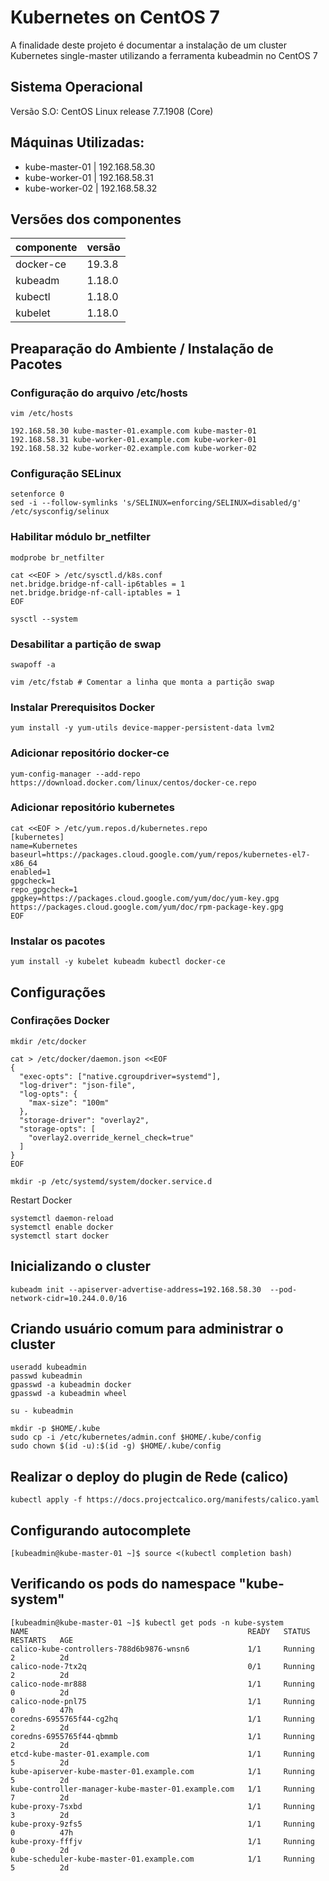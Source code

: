 # Kubernetes on CentOS 7
A finalidade deste projeto é documentar a instalação de um cluster Kubernetes single-master utilizando a ferramenta kubeadmin no CentOS 7

## Sistema Operacional
Versão S.O: CentOS Linux release 7.7.1908 (Core)

## Máquinas Utilizadas:
* kube-master-01 | 192.168.58.30
* kube-worker-01 | 192.168.58.31
* kube-worker-02 | 192.168.58.32


## Versões dos componentes
| componente | versão |
| ----------| ---------|
|docker-ce | 19.3.8 |
|kubeadm | 1.18.0 |
|kubectl | 1.18.0 | 
|kubelet| 1.18.0|


## Preaparação do Ambiente / Instalação de Pacotes
### Configuração do arquivo /etc/hosts
```
vim /etc/hosts

192.168.58.30 kube-master-01.example.com kube-master-01
192.168.58.31 kube-worker-01.example.com kube-worker-01
192.168.58.32 kube-worker-02.example.com kube-worker-02
```


### Configuração SELinux
```
setenforce 0
sed -i --follow-symlinks 's/SELINUX=enforcing/SELINUX=disabled/g' /etc/sysconfig/selinux
```

### Habilitar módulo br_netfilter
```
modprobe br_netfilter
```
```
cat <<EOF > /etc/sysctl.d/k8s.conf
net.bridge.bridge-nf-call-ip6tables = 1
net.bridge.bridge-nf-call-iptables = 1
EOF

sysctl --system

```
### Desabilitar a partição de swap
```
swapoff -a
```

```
vim /etc/fstab # Comentar a linha que monta a partição swap
```

### Instalar Prerequisitos Docker
```
yum install -y yum-utils device-mapper-persistent-data lvm2
```
### Adicionar repositório docker-ce
```
yum-config-manager --add-repo https://download.docker.com/linux/centos/docker-ce.repo
```

### Adicionar repositório kubernetes
```
cat <<EOF > /etc/yum.repos.d/kubernetes.repo
[kubernetes]
name=Kubernetes
baseurl=https://packages.cloud.google.com/yum/repos/kubernetes-el7-x86_64
enabled=1
gpgcheck=1
repo_gpgcheck=1
gpgkey=https://packages.cloud.google.com/yum/doc/yum-key.gpg https://packages.cloud.google.com/yum/doc/rpm-package-key.gpg
EOF
```


### Instalar os pacotes 
```
yum install -y kubelet kubeadm kubectl docker-ce
```

## Configurações
### Confirações Docker
```
mkdir /etc/docker
```

```
cat > /etc/docker/daemon.json <<EOF
{
  "exec-opts": ["native.cgroupdriver=systemd"],
  "log-driver": "json-file",
  "log-opts": {
    "max-size": "100m"
  },
  "storage-driver": "overlay2",
  "storage-opts": [
    "overlay2.override_kernel_check=true"
  ]
}
EOF
```

```
mkdir -p /etc/systemd/system/docker.service.d
```

Restart Docker

```
systemctl daemon-reload 
systemctl enable docker  
systemctl start docker  
```



## Inicializando o cluster
```
kubeadm init --apiserver-advertise-address=192.168.58.30  --pod-network-cidr=10.244.0.0/16
```

## Criando usuário comum para administrar o cluster
```
useradd kubeadmin
passwd kubeadmin
gpasswd -a kubeadmin docker
gpasswd -a kubeadmin wheel
```

```
su - kubeadmin
```

```
mkdir -p $HOME/.kube
sudo cp -i /etc/kubernetes/admin.conf $HOME/.kube/config
sudo chown $(id -u):$(id -g) $HOME/.kube/config

```

## Realizar o deploy do plugin de Rede (calico)
```
kubectl apply -f https://docs.projectcalico.org/manifests/calico.yaml
```

## Configurando autocomplete
```
[kubeadmin@kube-master-01 ~]$ source <(kubectl completion bash)
```



## Verificando os pods do namespace "kube-system"
```
[kubeadmin@kube-master-01 ~]$ kubectl get pods -n kube-system 
NAME                                                 READY   STATUS    RESTARTS   AGE
calico-kube-controllers-788d6b9876-wnsn6             1/1     Running   2          2d
calico-node-7tx2q                                    0/1     Running   2          2d
calico-node-mr888                                    1/1     Running   0          2d
calico-node-pnl75                                    1/1     Running   0          47h
coredns-6955765f44-cg2hq                             1/1     Running   2          2d
coredns-6955765f44-qbmmb                             1/1     Running   2          2d
etcd-kube-master-01.example.com                      1/1     Running   5          2d
kube-apiserver-kube-master-01.example.com            1/1     Running   5          2d
kube-controller-manager-kube-master-01.example.com   1/1     Running   7          2d
kube-proxy-7sxbd                                     1/1     Running   3          2d
kube-proxy-9zfs5                                     1/1     Running   0          47h
kube-proxy-fffjv                                     1/1     Running   0          2d
kube-scheduler-kube-master-01.example.com            1/1     Running   5          2d
```

